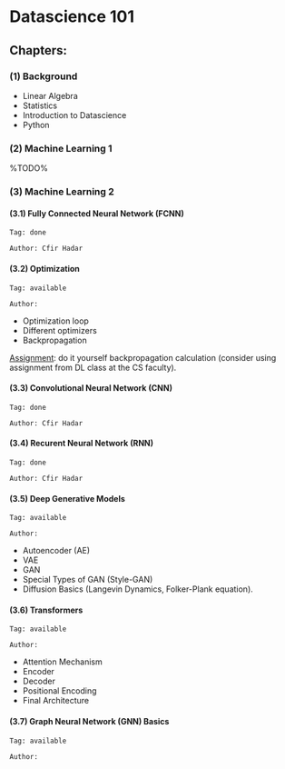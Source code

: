 # Datascience 101

## Chapters:

### (1) Background

* Linear Algebra
* Statistics
* Introduction to Datascience
* Python

### (2) Machine Learning 1

%TODO%

### (3) Machine Learning 2

#### (3.1) Fully Connected Neural Network (FCNN)

```
Tag: done

Author: Cfir Hadar
```

#### (3.2) Optimization

```
Tag: available

Author: 
```

* Optimization loop
* Different optimizers
* Backpropagation

<u>Assignment</u>: do it yourself backpropagation calculation (consider using assignment from DL class at the CS faculty).

#### (3.3) Convolutional Neural Network (CNN)

```
Tag: done

Author: Cfir Hadar
```

#### (3.4) Recurent Neural Network (RNN)

```
Tag: done

Author: Cfir Hadar
```

#### (3.5) Deep Generative Models

```
Tag: available

Author: 
```

* Autoencoder (AE)
* VAE
* GAN
* Special Types of GAN (Style-GAN)
* Diffusion Basics (Langevin Dynamics, Folker-Plank equation).

#### (3.6) Transformers

```
Tag: available

Author:
```

* Attention Mechanism
* Encoder
* Decoder
* Positional Encoding
* Final Architecture

#### (3.7) Graph Neural Network (GNN) Basics

```
Tag: available

Author:
```